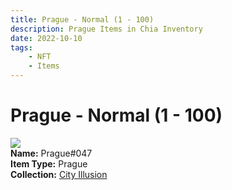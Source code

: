```yaml
---
title: Prague - Normal (1 - 100)
description: Prague Items in Chia Inventory
date: 2022-10-10
tags:
    - NFT
    - Items
---
```


# Prague - Normal (1 - 100)
<div class="item_thumbnail">
<img loading="lazy" src="https://4ym46mbpnyqaqsevq6c6ele2v6spb4hxwvai4bastc5cjyoxaa.arweave.net/5hnPMC9uIAhIlYeF4iyar6Tw8Pe1QI4EEpi6JOHXA-I"><br/>
<div><strong>Name:</strong> Prague#047</div>
<div><strong>Item Type:</strong> Prague</div>
<div><strong>Collection:</strong> <a href="https://www.spacescan.io/xch/nft/collection/col1lend2dcn558km4wcwta4xnkfv3xpcmlp9kyt0m909emvfxechlyqdl5ndg">City Illusion</a></div>
</div>

